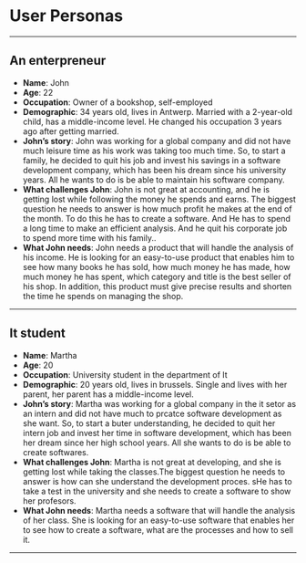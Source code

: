 # User Personas

<!-- some introduction -->

---

<!-- a persona -->

## An enterpreneur

- **Name**: John
- **Age**: 22
- **Occupation**: Owner of a bookshop, self-employed
- **Demographic**: 34 years old, lives in Antwerp. Married with a 2-year-old child, has a middle-income level. He changed his occupation 3 years ago after getting married.
- **John’s story**:
John was working for a global company and did not have much leisure time as his work was taking too much time. So, to start a family, he decided to quit his job and invest his savings in a software development company, which has been his dream since his university years. All he wants to do is be able to maintain his software company.
- **What challenges John**:
John is not great at accounting, and he is getting lost while following the money he spends and earns. The biggest question he needs to answer is how much profit he makes at the end of the month. To do this he has to create a software. And He has to spend a long time to make an efficient analysis. And he quit his corporate job to spend more time with his family..
- **What John needs**:
John needs a product that will handle the analysis of his income. He is looking for an easy-to-use product that enables him to see how many books he has sold, how much money he has made, how much money he has spent, which category and title is the best seller of his shop. In addition, this product must give precise results and shorten the time he spends on managing the shop.

---

## It student

- **Name**: Martha
- **Age**: 20
- **Occupation**: University student in the department of It
- **Demographic**: 20 years old, lives in brussels. Single and lives with her parent, her parent has a middle-income level. 
- **John’s story**:
Martha was working for a global company in the it setor as an intern and did not have much to prcatce software development as she want. So, to start a buter understanding, he decided to quit her intern job and invest her time in software development, which has been her dream since her high school years. All she wants to do is be able to create softwares.
- **What challenges John**:
Martha is not great at developing, and she is getting lost while taking the classes.The biggest question he needs to answer is how can she understand the development proces. sHe has to take a test in the university and she needs to create a software to show her profesors.
- **What John needs**:
Martha needs a software that will handle the analysis of her class. She is looking for an easy-to-use software that enables her to see how to create a software, what are the processes and how to sell it.

---

